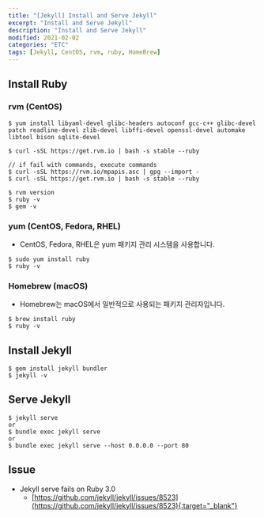 ```yaml
---
title: "[Jekyll] Install and Serve Jekyll"
excerpt: "Install and Serve Jekyll"
description: "Install and Serve Jekyll"
modified: 2021-02-02
categories: "ETC"
tags: [Jekyll, CentOS, rvm, ruby, HomeBrew]
---
```


## Install Ruby

### rvm (CentOS)
```shell
$ yum install libyaml-devel glibc-headers autoconf gcc-c++ glibc-devel patch readline-devel zlib-devel libffi-devel openssl-devel automake libtool bison sqlite-devel

$ curl -sSL https://get.rvm.io | bash -s stable --ruby

// if fail with commands, execute commands
$ curl -sSL https://rvm.io/mpapis.asc | gpg --import -
$ curl -sSL https://get.rvm.io | bash -s stable --ruby

$ rvm version
$ ruby -v
$ gem -v
```


### yum (CentOS, Fedora, RHEL)
- CentOS, Fedora, RHEL은 yum 패키지 관리 시스템을 사용합니다.

```shell
$ sudo yum install ruby
$ ruby -v
```

### Homebrew (macOS)
- Homebrew는 macOS에서 일반적으로 사용되는 패키지 관리자입니다.

```shell
$ brew install ruby
$ ruby -v
```

## Install Jekyll
```shell
$ gem install jekyll bundler
$ jekyll -v
```

## Serve Jekyll
```shell
$ jekyll serve
or
$ bundle exec jekyll serve
or
$ bundle exec jekyll serve --host 0.0.0.0 --port 80
```

## Issue
- Jekyll serve fails on Ruby 3.0
   - [https://github.com/jekyll/jekyll/issues/8523](https://github.com/jekyll/jekyll/issues/8523){:target="_blank"}
